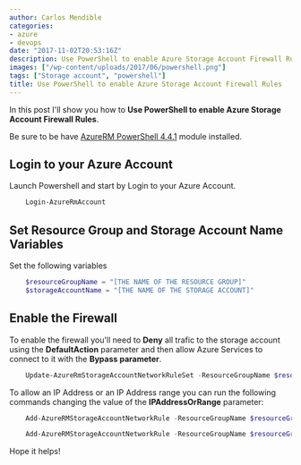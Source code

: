 ```yaml
---
author: Carlos Mendible
categories:
- azure
- devops
date: "2017-11-02T20:53:16Z"
description: Use PowerShell to enable Azure Storage Account Firewall Rules
images: ["/wp-content/uploads/2017/06/powershell.png"]
tags: ["Storage account", "powershell"]
title: Use PowerShell to enable Azure Storage Account Firewall Rules
---
```

In this post I'll show you how to **Use PowerShell to enable Azure Storage Account Firewall Rules**.

Be sure to be have [AzureRM PowerShell 4.4.1](https://www.powershellgallery.com/packages/AzureRM/4.4.1) module installed.

## **Login to your Azure Account**
Launch Powershell and start by Login to your Azure Account.

``` powershell
    Login-AzureRmAccount
```

## **Set Resource Group and Storage Account Name Variables**
Set the following variables

``` powershell
    $resourceGroupName = "[THE NAME OF THE RESOURCE GROUP]"
    $storageAccountName = "[THE NAME OF THE STORAGE ACCOUNT]"
```

## **Enable the Firewall**
To enable the firewall you'll need to **Deny** all trafic to the storage account using the **DefaultAction** parameter and then allow Azure Services to connect to it with the **Bypass parameter**.

``` powershell
    Update-AzureRmStorageAccountNetworkRuleSet -ResourceGroupName $resourceGroupName -Name $storageAccountName -DefaultAction Deny -Bypass AzureServices,Metrics,Logging
```

To allow an IP Address or an IP Address range you can run the following commands changing the value of the **IPAddressOrRange** parameter:

``` powershell
    Add-AzureRMStorageAccountNetworkRule -ResourceGroupName $resourceGroupName -AccountName $storageAccountName -IPAddressOrRange "79.159.46.90" 
```

``` powershell
    Add-AzureRMStorageAccountNetworkRule -ResourceGroupName $resourceGroupName -AccountName $storageAccountName -IPAddressOrRange "79.159.46.0/24" 
```
                
Hope it helps!